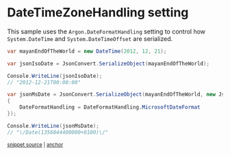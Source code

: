 # DateTimeZoneHandling setting

This sample uses the `Argon.DateFormatHandling` setting to control how `System.DateTime` and `System.DateTimeOffset` are serialized.

<!-- snippet: SerializeDateFormatHandling -->
<a id='snippet-serializedateformathandling'></a>
```cs
var mayanEndOfTheWorld = new DateTime(2012, 12, 21);

var jsonIsoDate = JsonConvert.SerializeObject(mayanEndOfTheWorld);

Console.WriteLine(jsonIsoDate);
// "2012-12-21T00:00:00"

var jsonMsDate = JsonConvert.SerializeObject(mayanEndOfTheWorld, new JsonSerializerSettings
{
    DateFormatHandling = DateFormatHandling.MicrosoftDateFormat
});

Console.WriteLine(jsonMsDate);
// "\/Date(1356044400000+0100)\/"
```
<sup><a href='/Src/Tests/Documentation/Samples/Serializer/SerializeDateFormatHandling.cs#L35-L50' title='Snippet source file'>snippet source</a> | <a href='#snippet-serializedateformathandling' title='Start of snippet'>anchor</a></sup>
<!-- endSnippet -->
